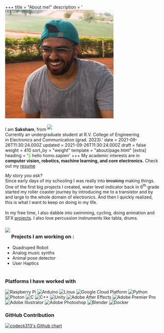 +++
title = "About me!"
description = '<img class="rounded-img" src="/aboutme/3.jpeg" width=70%> <br><br>I am <b>Saksham</b>, from <img src="https://cdn-icons-png.flaticon.com/512/299/299702.png" style="padding-bottom: 5px;" width="20"> <br> Currently an undergraduate student at R.V. College of Engineering <br> in Electronics and Communication (grad. 2023).'
date = 2021-09-26T11:30:24.000Z
updated = 2021-09-26T11:30:24.000Z
draft = false
weight = 410
sort_by = "weight"
template = "about/page.html"
[extra]
heading = '<span style="color: #41FF00">$</span> hello homo.sapien'
+++
My academic interests are in **computer vision, robotics, machine learning, and core electronics.** Check out my <a href="/aboutme/Saksham_Sharma_CV.pdf" target="_blank">resume</a>


*My story you ask?*
<br>
Since early days of my schooling I was really into ~~breaking~~ making things.<br>
One of the first big projects I created, water level indicator back in 6<sup>th</sup> grade started my roller coaster journey by introducing me to a transistor and by and large to the whole domain of electronics. And then I quickly realized, this is what I want to keep on doing in my life.
<br> <br> In my free time, I also dabble into swimming, cycling, doing animation and SFX <a href="https://www.youtube.com/channel/UC7BLVR5OvHzaD7utOEuk94g" target="_blank">projects</a>. I also love percussion instruments like tabla, drums.

### <img src="https://emojis.slackmojis.com/emojis/images/1617817329/28102/music_robot.gif?1617817329" style="padding-bottom: 19px;" width="40"/> Projects I am working on :
- Quadruped Robot
- Analog music synths
- Animal pose detector
- User Haptics
<br><br>
<h3>Platforms I have worked with</h3>
<p>
  <img alt="Raspberry Pi" src="https://img.shields.io/badge/Raspberry Pi-A22846?style=flat-square&logo=raspberrypi&logoColor=white"/>
  <img alt="Arduino" src="https://img.shields.io/badge/Arduino-00979D?style=flat-square&logo=arduino&logoColor=white" />
    <img alt="Linux" src="https://img.shields.io/badge/Linux-557C94?style=flat-square&logo=linux&logoColor=white" />
  <img alt="Google Cloud Platform" src="https://img.shields.io/badge/-Google_Cloud_Platform-1a73e8?style=flat-square&logo=google-cloud&logoColor=white" />
  <img alt="Python" src="https://img.shields.io/badge/-Python-3776AB?style=flat-square&logo=python&logoColor=white"/>
  <img alt="Photon" src="https://img.shields.io/badge/-Photon-47848F?style=flat-square&logo=electron&logoColor=white"/>
    <img alt="C" src="https://img.shields.io/badge/-C-47848F?style=flat-square&logo=C&logoColor=white"/>
      <img alt="C++" src="https://img.shields.io/badge/-C++-47848F?style=flat-square&logo=cplusplus&logoColor=white"/>
      <img alt="Unity" src="https://img.shields.io/badge/-Unity-000000?style=flat-square&logo=unity&logoColor=white"/>
       <img alt="Adobe After Effects" src="https://img.shields.io/badge/-After Effects-9999FF?style=flat-square&logo=adobeaftereffects&logoColor=white"/>
        <img alt="Adobe Premier Pro" src="https://img.shields.io/badge/-Premier Pro-9999FF?style=flat-square&logo=adobepremierepro&logoColor=white"/>
       <img alt="Adobe Illustrator" src="https://img.shields.io/badge/-Illustrator-FF9A00?style=flat-square&logo=adobeillustrator&logoColor=white"/>
		<img alt="Adobe Photoshop" src="https://img.shields.io/badge/-Photoshop -31A8FF?style=flat-square&logo=adobephotoshop&logoColor=white"/>
		 <img alt="Blender" src="https://img.shields.io/badge/-Blender -F5792A?style=flat-square&logo=blender&logoColor=white"/>
		<img alt="Docker" src="https://img.shields.io/badge/-Docker-2496ED?style=flat-square&logo=docker&logoColor=white"/>
</p>

### GitHub Contribution
<a href="https://github.com/codeck313" target="_blank"><img src="http://ghchart.rshah.org/codeck313" alt="codeck313's Github chart"/></a>




